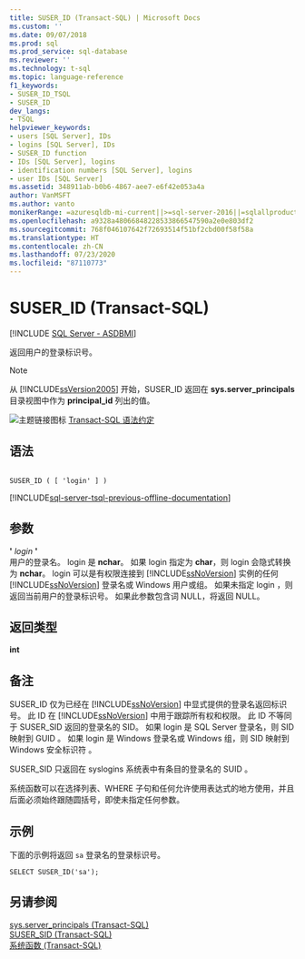 ```yaml
---
title: SUSER_ID (Transact-SQL) | Microsoft Docs
ms.custom: ''
ms.date: 09/07/2018
ms.prod: sql
ms.prod_service: sql-database
ms.reviewer: ''
ms.technology: t-sql
ms.topic: language-reference
f1_keywords:
- SUSER_ID_TSQL
- SUSER_ID
dev_langs:
- TSQL
helpviewer_keywords:
- users [SQL Server], IDs
- logins [SQL Server], IDs
- SUSER_ID function
- IDs [SQL Server], logins
- identification numbers [SQL Server], logins
- user IDs [SQL Server]
ms.assetid: 348911ab-b0b6-4867-aee7-e6f42e053a4a
author: VanMSFT
ms.author: vanto
monikerRange: =azuresqldb-mi-current||>=sql-server-2016||=sqlallproducts-allversions||>=sql-server-linux-2017
ms.openlocfilehash: a9328a48066848228533866547590a2e0e803df2
ms.sourcegitcommit: 768f046107642f72693514f51bf2cbd00f58f58a
ms.translationtype: HT
ms.contentlocale: zh-CN
ms.lasthandoff: 07/23/2020
ms.locfileid: "87110773"
---
```

# <a name="suser_id-transact-sql"></a>SUSER_ID (Transact-SQL)
[!INCLUDE [SQL Server - ASDBMI](../../includes/applies-to-version/sql-asdbmi.md)]

  返回用户的登录标识号。  
  
> [!NOTE]  
>  从 [!INCLUDE[ssVersion2005](../../includes/ssversion2005-md.md)] 开始，SUSER_ID 返回在 **sys.server_principals** 目录视图中作为 **principal_id** 列出的值。  
  
 ![主题链接图标](../../database-engine/configure-windows/media/topic-link.gif "“主题链接”图标") [Transact-SQL 语法约定](../../t-sql/language-elements/transact-sql-syntax-conventions-transact-sql.md)  
  
## <a name="syntax"></a>语法  
  
```  
  
SUSER_ID ( [ 'login' ] )   
```  
  
[!INCLUDE[sql-server-tsql-previous-offline-documentation](../../includes/sql-server-tsql-previous-offline-documentation.md)]

## <a name="arguments"></a>参数
 **'** *login* **'**  
 用户的登录名。 login  是 **nchar**。 如果 login  指定为 **char**，则 login  会隐式转换为 **nchar**。 login 可以是有权限连接到 [!INCLUDE[ssNoVersion](../../includes/ssnoversion-md.md)] 实例的任何 [!INCLUDE[ssNoVersion](../../includes/ssnoversion-md.md)] 登录名或 Windows 用户或组。 如果未指定 login  ，则返回当前用户的登录标识号。 如果此参数包含词 NULL，将返回 NULL。  
  
## <a name="return-types"></a>返回类型  
 **int**  
  
## <a name="remarks"></a>备注  
 SUSER_ID 仅为已经在 [!INCLUDE[ssNoVersion](../../includes/ssnoversion-md.md)] 中显式提供的登录名返回标识号。 此 ID 在 [!INCLUDE[ssNoVersion](../../includes/ssnoversion-md.md)] 中用于跟踪所有权和权限。 此 ID 不等同于 SUSER_SID 返回的登录名的 SID。 如果 login 是 SQL Server 登录名，则 SID 映射到 GUID  。 如果 login 是 Windows 登录名或 Windows 组，则 SID 映射到 Windows 安全标识符  。  
  
 SUSER_SID 只返回在 syslogins 系统表中有条目的登录名的 SUID  。  
  
 系统函数可以在选择列表、WHERE 子句和任何允许使用表达式的地方使用，并且后面必须始终跟随圆括号，即使未指定任何参数。  
  
## <a name="examples"></a>示例  
 下面的示例将返回 `sa` 登录名的登录标识号。  
  
```  
SELECT SUSER_ID('sa');  
```  
  
## <a name="see-also"></a>另请参阅  
 [sys.server_principals (Transact-SQL)](../../relational-databases/system-catalog-views/sys-server-principals-transact-sql.md)   
 [SUSER_SID (Transact-SQL)](../../t-sql/functions/suser-sid-transact-sql.md)   
 [系统函数 (Transact-SQL)](../../relational-databases/system-functions/system-functions-category-transact-sql.md)  
  
  
